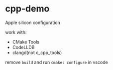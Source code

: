 # cpp-demo

Apple silicon configuration

work with:

- CMake Tools
- CodeLLDB
- clangd(not c_cpp_tools)

remove `build` and run `cmake: configure` in vscode